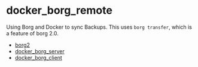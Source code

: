 # docker_borg_remote
Using Borg and Docker to sync Backups.
This uses `borg transfer`, which is a feature of borg 2.0.

- [borg2](https://hub.docker.com/r/chrisbesch/borg2)
- [docker_borg_server](https://hub.docker.com/r/chrisbesch/docker_borg_server)
- [docker_borg_client](https://hub.docker.com/r/chrisbesch/docker_borg_client)

